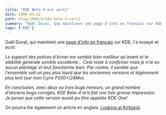 ```yaml
---
title: "KDE Beta 4 est sorti"
date: 1998-04-22
path: blog/1998/4/kde-beta-4-sorti
summary: "Gaël Duval, qui maintient une page d'info en français sur KDE, l'a essayé et écrit: Le support des polices d'écran me semble bien meilleur qu'avant et la stabilité générale semble excellente..."
tags: ['KDE']
---
```


<P>
Gaël Duval, qui maintient une <A HREF="http://www.etu.info.unicaen.fr/~gduval/kde">page d'info en français</A>
sur KDE, l'a essayé et écrit:
</P>

<EM>
<P>
Le support des polices d'écran me semble bien meilleur qu'avant et
la stabilité générale semble excellente... Cela reste à confirmer mais
je n'ai eu aucun plantage et tout fonctionne bien.  Par contre, il
semble que l'ensemble soit un peu plus lourd que les anciennes versions
et légèrement plus lent (sur mon Cyrix P200+/24Mo).
</P>

<P>
En conclusion, avec deux ou trois bugs mineurs, un grand nombre d'anciens
bugs corrigés, KDE Beta-4 m'a fait une trés grosse impression. Je
pense que cette version aurait pu être appelée KDE One!
</P>

</EM>
<P>
On pourra lire également un article en anglais:
<A HREF="http://linux.miningco.com/library/weekly/mcurrent.htm">Looking at Kirkland</A>.
</P>


